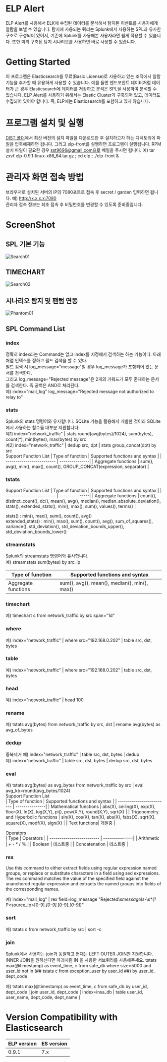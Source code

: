# ELP Alert
ELP Alert를 사용해서 ELK에 수집된 데이터를 분석해서 탐지된 이벤트를 사용자에게 알람을 보낼 수 있습니다. 
탐지에 사용되는 쿼리는 Splunk에서 사용하는 SPL과 유사한 구조로 구성되어 있어서, 기존에 Splunk를 사용해본 사용자라면 쉽게 적용할 수 있습니다. 
또한 미리 구축된 탐지 시나리오를 사용하면 바로 사용할 수 있습니다. 

# Getting Started
이 프로그램은 Elasticsearch를 무료(Basic License)로 사용하고 있는 조직에서 알람 기능을 추가할 때 유용하게 사용할 수 있습니다. 
예를 들면 엔드포인트 데이터처럼 데이터가 큰 경우 Elasticsearch에 데이터를 저장하고 분석은 SPL을 사용하여 분석할 수 있습니다. 
ELP Alert를 사용하기 위해서는 Elastic Cluster가 구축되어 있고, 데이터도 수집되어 있어야 합니다. 
즉, ELP에는 Elasticsearch를 포함하고 있지 않습니다.

# 프로그램 설치 및 실행 
[DIST 폴더](https://github.com/GamjaPower/ELP/tree/master/dist)에서 최신 버전의 설치 파일을 다운로드한 후 설치하고자 하는 디렉토리에 파일을 압축해제하면 됩니다. 그리고 elp-front를 실행하면 프로그램이 실행됩니다. RPM 설치 파일이 필요한 경우 sst9696@gmail.com으로 메일을 주시면 됩니다. 
예) tar zxvf elp-0.9.1-linux-x86_64.tar.gz ; cd elp ; ./elp-front & 

# 관리자 화면 접속 방법 
브라우저로 설치된 서버의 IP의 7080포트로 접속 후 secret / garden 입력하면 됩니다. 
예) http://x.x.x.x:7080  
관리자 접속 정보는 최초 접속 후 비밀번호를 변경할 수 있도록 준비중입니다. 


# ScreenShot

## SPL 기본 기능  
![Search01](https://github.com/GamjaPower/ELP/raw/master/public/elp_search_01.png)

## TIMECHART
![Search02](https://github.com/GamjaPower/ELP/raw/master/public/elp_search_02.png)

## 시나리오 탐지 및 팬텀 연동 
![Phantom01](https://github.com/GamjaPower/ELP/raw/master/public/elp_phantom_01.png)




## SPL Command List

### index
정확히 index라는 Command는 없고 index를 지정해서 검색하는 하는 기능이다. 아래처럼 인덱스를 정하고 필드 검색을 할 수 있다.  
필드 검색 시 log_message="message"일 경우 log_message가 포함되어 있는 문서를 검색한다.  
그리고 log_message="Rejected message"은 2개의 키워드가 모두 존재하는 문서를 검색한다. 즉 공백은 AND로 처리된다.  
예) index="mail_log" log_message="Rejected message not authorized to relay to"   

### stats 
Splunk의 stats 명령어와 유사합니다. SQLite 기능을 활용해서 개발한 것이라 SQLite에서 사용하는 함수들 대부분 지원합니다.  
예1) index="network_traffic" | stats round(avg(bytes)/1024), sum(bytes), count(*), min(bytes), max(bytes) by src  
예2) index="network_traffic" | dedup src, dpt | stats group_concat(dpt) by src  
Support Function List 
| Type of function               | Supported functions and syntax     | 
| ------------------------- | ---------------|
| Aggregate functions       | sum(), avg(), min(), max(), count(), GROUP_CONCAT(expression, separator)          |


### tstats

Support Function List 
| Type of function               | Supported functions and syntax     | 
| ------------------------- | ---------------|
| Aggregate functions       | count(), distinct_count(), dc(), mean(), avg(), median(), median_absolute_deviation(), stats(), extended_stats(), min(), max(), sum(), values(), terms()        |

stats() : min(), max(), sum(), count(), avg()  
extended_stats() : min(), max(), sum(), count(), avg(), sum_of_squares(), variance(), std_deviation(), std_deviation_bounds_upper(), std_deviation_bounds_lower()


### streamstats 
Splunk의 streamstats 명령어와 유사합니다.  
예) streamstats sum(bytes) by src_ip 

| Type of function               | Supported functions and syntax     | 
| ------------------------- | ---------------|
| Aggregate functions       | sum(), avg(), mean(), median(), min(), max()          |


### timechart
예) timechart c from network_traffic by src span="1d"   


### where 
예) index="network_traffic" | where src="192.168.0.202" | table src, dst, bytes    

### table 
예) index="network_traffic" | where src="192.168.0.202" | table src, dst, bytes   

### head 
예) index="network_traffic" | head 100  

### rename 
예) tstats avg(bytes) from network_traffic by src, dst | rename avg(bytes) as avg_of_bytes  

### dedup 
중복제거 
예) index="network_traffic" | table src, dst, bytes | dedup  
예) index="network_traffic" | table src, dst, bytes | dedup src, dst, bytes

### eval 
예) tstats avg(bytes) as avg_bytes from network_traffic by src | eval avg_kb=round(avg_bytes/1024)  
Support Function List   
| Type of function               | Supported functions and syntax     | 
| ------------------------- | ---------------|
| Mathematical functions | abs(X), ceiling(X), exp(X), floor(X), ln(X), log(X,Y), pi(), pow(X,Y), round(X,Y), sqrt(X)  |
| Trigonometry and Hyperbolic functions | sin(X), cos(X), tan(X), abs(X), fabs(X), sqrt(X), square(X), modf(X), sign(X)  |
| Text functions| 개발중 |

Operators  
| Type              | Operators    | 
| ------------------------- | ---------------|
| Arithmetic  | + - * / % |
| Boolean  | 테스트중 |
| Concatenation  | 테스트중 |


### rex 
Use this command to either extract fields using regular expression named groups, or replace or substitute characters in a field using sed expressions.  
The rex command matches the value of the specified field against the unanchored regular expression and extracts the named groups into fields of the corresponding names.  

예) index="mail_log" | rex field=log_message "Rejected\s*message\s*-\s*(?P<source_ip>[0-9]*.[0-9]*.[0-9]*.[0-9]*)"  


### sort 
예) tstats c from network_traffic by src | sort -c


### join
Splunk에서 사용하는 join과 동일하고 현재는 LEFT OUTER JOIN만 지원합니다. INNER JOIN을 원하신다면 아래처럼 IN 을 사용한 서브쿼리를 사용해주세요. 
tstats max(@timestamp) as event_time, c from safe_db where size>5000 and user_id not in (## tstats c from exception_user by user_id ##) by user_id, dept_code   

예) tstats max(@timestamp) as event_time, c from safe_db by user_id, dept_code | join user_id, dept_code [ index=insa_db | table user_id, user_name, dept_code, dept_name ]    



# Version Compatibility with Elasticsearch

| ELP version               | ES version     | 
| ------------------------- | ---------------|
| 0.9.1                     | 7.x         |
